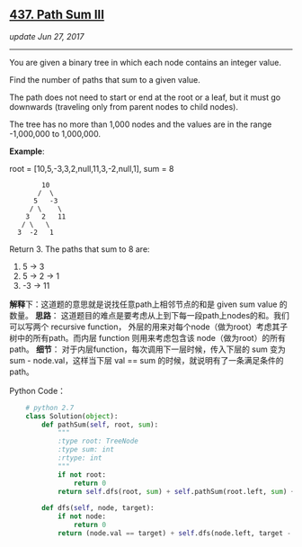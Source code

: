 ## [437. Path Sum III](https://leetcode.com/problems/path-sum-iii/#/solutions)
_update Jun 27, 2017_

---
You are given a binary tree in which each node contains an integer value.

Find the number of paths that sum to a given value.

The path does not need to start or end at the root or a leaf, but it must go downwards (traveling only from parent nodes to child nodes).

The tree has no more than 1,000 nodes and the values are in the range -1,000,000 to 1,000,000.

**Example**:

root = [10,5,-3,3,2,null,11,3,-2,null,1], sum = 8

            10
           /  \
          5   -3
         / \    \
        3   2   11
       / \   \
      3  -2   1

Return 3. The paths that sum to 8 are:

1.  5 -> 3
2.  5 -> 2 -> 1
3. -3 -> 11

**解释**下：这道题的意思就是说找任意path上相邻节点的和是 given sum value 的数量。
**思路**： 这道题目的难点是要考虑从上到下每一段path上nodes的和。我们可以写两个 recursive function， 外层的用来对每个node（做为root）考虑其子树中的所有path。而内层 function 则用来考虑包含该 node（做为root）的所有path。
**细节**： 对于内层function，每次调用下一层时候，传入下层的 sum 变为 sum - node.val，这样当下层 val == sum 的时候，就说明有了一条满足条件的path。

Python Code：
```python
    # python 2.7
    class Solution(object):
        def pathSum(self, root, sum):
            """
            :type root: TreeNode
            :type sum: int
            :rtype: int
            """
            if not root:
                return 0
            return self.dfs(root, sum) + self.pathSum(root.left, sum) + self.pathSum(root.right, sum)
            
        def dfs(self, node, target):
            if not node: 
                return 0
            return (node.val == target) + self.dfs(node.left, target - node.val) + self.dfs(node.right, target - node.val)
```